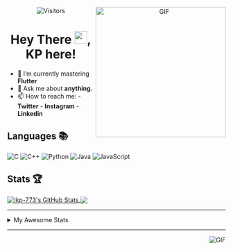 <div align="center">
<img align="right" alt="GIF" height="300px" src="https://blog.insaid.co/wp-content/uploads/2020/01/Coding.gif"/>
       
![Visitors](https://visitor-badge.glitch.me/badge?page_id=ikp-773)

# Hey There <img src="https://media.tenor.com/images/822fb670841c6f6582fefbb82e338a50/tenor.gif" width="29px">, KP here!
</div>

- 🌱 I’m currently mastering **Flutter**
- 💬 Ask me about **anything.**
- 📫 How to reach me:
       - **Twitter** 
       - **Instagram**
       - **Linkedin**
         
## Languages 📚 

![C](https://img.shields.io/badge/-C-000?style=flat&logo=C)
![C++](https://img.shields.io/badge/-C++-000?style=flat&logo=C%2B%2B&logoColor=00599C)
![Python](https://img.shields.io/badge/-Python-000?style=flat&logo=python)
![Java](https://img.shields.io/badge/-Java-000?style=flat&logo=Java&logoColor=007396)
![JavaScript](https://img.shields.io/badge/-JavaScript-000?style=flat&logo=javascript)

##  Stats 🏆

<a href="https://github.com/ikp-773">
<img align="center" src="https://github-readme-stats.vercel.app/api?username=ikp-773&show_icons=true&theme=tokyonight&icon_color=6392DF&hide=prs" alt="ikp-773's GitHub Stats" />
</a> 
<a href="https://github.com/ikp-773">
<img align="center" src="https://github-readme-stats.vercel.app/api/top-langs/?username=ikp-773&layout=compact&show_icons=true&theme=tokyonight&icon_color=6392DF&hide=prs" />
</a>

---

<details>
       <summary>My Awesome Stats</summary>
       
<!--START_SECTION:waka-->
![Profile Views](http://img.shields.io/badge/Profile%20Views-0-blue)

![Lines of code](https://img.shields.io/badge/From%20Hello%20World%20I%27ve%20Written-792113%20lines%20of%20code-blue)

**🐱 My Github Data** 

> 🏆 2,433 Contributions in the Year 2020
 > 
> 📦 155.9 kB Used in Github's Storage 
 > 
> 💼 Opted to Hire
 > 
> 📜 27 Public Repositories
 > 
> 🔑 11 Private Repositories 

**I'm a Night 🦉** 

```text
🌞 Morning    69 commits     █░░░░░░░░░░░░░░░░░░░░░░░░   5.67% 
🌆 Daytime    233 commits    ████░░░░░░░░░░░░░░░░░░░░░   19.16% 
🌃 Evening    509 commits    ██████████░░░░░░░░░░░░░░░   41.86% 
🌙 Night      405 commits    ████████░░░░░░░░░░░░░░░░░   33.31%

```
📅 **I'm Most Productive on Sunday** 

```text
Monday       158 commits    ███░░░░░░░░░░░░░░░░░░░░░░   12.99% 
Tuesday      91 commits     █░░░░░░░░░░░░░░░░░░░░░░░░   7.48% 
Wednesday    194 commits    ████░░░░░░░░░░░░░░░░░░░░░   15.95% 
Thursday     173 commits    ███░░░░░░░░░░░░░░░░░░░░░░   14.23% 
Friday       156 commits    ███░░░░░░░░░░░░░░░░░░░░░░   12.83% 
Saturday     213 commits    ████░░░░░░░░░░░░░░░░░░░░░   17.52% 
Sunday       231 commits    ████░░░░░░░░░░░░░░░░░░░░░   19.0%

```


📊 **This Week I Spent My Time On** 

```text
💬 Programming Languages: 
HTML                     4 hrs 53 mins       ████████████████░░░░░░░░░   67.42% 
Dart                     54 mins             ███░░░░░░░░░░░░░░░░░░░░░░   12.48% 
C                        35 mins             ██░░░░░░░░░░░░░░░░░░░░░░░   8.12% 
CSS                      31 mins             █░░░░░░░░░░░░░░░░░░░░░░░░   7.27% 
JSON                     20 mins             █░░░░░░░░░░░░░░░░░░░░░░░░   4.6%

💻 Operating System: 
Mac                      7 hrs 15 mins       █████████████████████████   100.0%

```

**I Mostly Code in Dart** 

```text
Dart                     12 repos            █████████░░░░░░░░░░░░░░░░   37.5% 
Python                   6 repos             ████░░░░░░░░░░░░░░░░░░░░░   18.75% 
HTML                     6 repos             ████░░░░░░░░░░░░░░░░░░░░░   18.75% 
JavaScript               3 repos             ██░░░░░░░░░░░░░░░░░░░░░░░   9.38% 
Java                     2 repos             █░░░░░░░░░░░░░░░░░░░░░░░░   6.25%

```


**Timeline**

![Chart not found](https://github.com/ikp-773/ikp-773/blob/master/charts/bar_graph.png) 


<!--END_SECTION:waka-->
</details>

 ---
 
<img align="right" alt="GIF" src="https://github4life.herokuapp.com/ikp-773.gif" />


